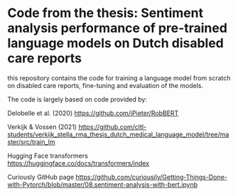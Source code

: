# Code from the thesis: Sentiment analysis performance of pre-trained language models on Dutch disabled care reports
this repository contains the code for training a language model from scratch on disabled care reports, fine-tuning and evaluation of the models.

The code is largely based on code provided by:

Delobelle et al. (2020)
https://github.com/iPieter/RobBERT

Verkijk & Vossen (2021) 
https://github.com/cltl-students/verkijk_stella_rma_thesis_dutch_medical_language_model/tree/master/src/train_lm

Hugging Face transformers
https://huggingface.co/docs/transformers/index

Curiously GitHub page
https://github.com/curiousily/Getting-Things-Done-with-Pytorch/blob/master/08.sentiment-analysis-with-bert.ipynb
